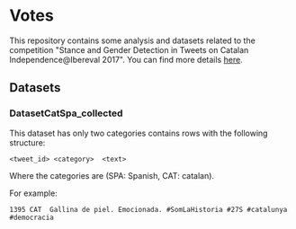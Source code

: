 # Votes

This repository contains some analysis and datasets related to the competition "Stance and Gender Detection in Tweets
on Catalan Independence@Ibereval 2017". You can find more details [here](http://stel.ub.edu/Stance-IberEval2017/index.html).

## Datasets

### DatasetCatSpa_collected

This dataset has only two categories contains rows with the following structure:

```
<tweet_id> <category>  <text>
```

Where the categories are (SPA: Spanish, CAT: catalan).

For example:

```
1395 CAT  Gallina de piel. Emocionada. #SomLaHistoria #27S #catalunya #democracia
```
